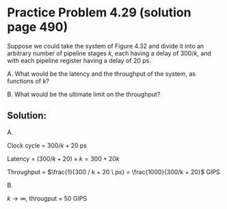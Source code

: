 # Practice Problem 4.29 (solution page 490)
Suppose we could take the system of Figure 4.32 and divide it into an arbitrary number of pipeline stages $k$, each having a delay of $300/k$, and with each pipeline register having a delay of 20 ps.

A. What would be the latency and the throughput of the system, as functions of $k$?

B. What would be the ultimate limit on the throughput?

## Solution:

A.

Clock cycle = $300 / k + 20$ ps

Latency = $(300 / k + 20) \times k = 300 + 20k$

Throughput = $\frac{1}{300 / k + 20 \ ps} = \frac{1000}{300/k + 20}$ GIPS

B.

$k \rightarrow \infty$, througput = 50 GIPS